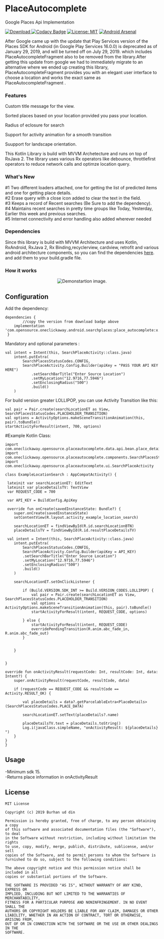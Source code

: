 PlaceAutocomplete
========
Google Places Api Implementation

[![Download](https://api.bintray.com/packages/drabu/PlaceAutocomplete/com.opensource.oneclickaway.android.searchplaces/images/download.svg) ](https://bintray.com/drabu/PlaceAutocomplete/com.opensource.oneclickaway.android.searchplaces/_latestVersion)
[![Codacy Badge](https://api.codacy.com/project/badge/Grade/34c0864ec96f4ce8a094a60d040e7ff7)](https://www.codacy.com/app/Drabu/PlaceAutocomplete?utm_source=github.com&amp;utm_medium=referral&amp;utm_content=Drabu/PlaceAutocomplete&amp;utm_campaign=Badge_Grade)
[![License: MIT](https://img.shields.io/badge/License-MIT-yellow.svg)](https://opensource.org/licenses/MIT)
[![Android Arsenal](https://img.shields.io/badge/Android%20Arsenal-PlaceAutocomplete-blue.svg?style=flat)](https://android-arsenal.com/details/1/7655)

After Google came up with the update that Play Services version of the Places SDK for Android (in Google Play Services 16.0.0) is deprecated as of January 29, 2019, and will be turned off on July 29, 2019.
which includes PlaceAutocompleteFragment also to be removed from the library.After getting this update from google we had to immediately migrate to an alternative where we ended up creating this library,  PlaceAutocompleteFragment  provides you with an elegant user interface to choose a location and works the exact same as PlaceAutocompleteFragment .

### Features

Custom title message for the view.

Sorted places based on your location provided you pass your location.

Radius of eclosure for search

Support for activity animation for a smooth transition

Suupport for landscape orientation.

This Kotlin Library is build with MVVM Archetecture and runs on top of RxJava 2. The library uses various Rx operators like debounce, throttlefirst operators to reduce network calls and optimze location query.

### What's New

#1 Two different loaders attached, one for getting the list of predicted items and one for getting place details.<br />
#2 Erase query with a close icon added to clear the text in the field.<br />
#3 Keeps a record of Recent searches (Be Sure to add the dependency).<br />
#4 Maintains recent searches in pretty time groups like Today, Yesterday, Earlier this week and previous searches.<br />
#5 Internet connectivity and error handling also added wherever needed

### Dependencies

Since this library is build with MVVM Architecture and uses Kotlin, RxAndroid, RxJava 2, Rx Binding,recyclerview, cardview, retrofit and  various android architecture components, so you can find  the dependencies [here](https://github.com/Drabu/PlaceAutocomplete/blob/master/place_autocomplete/build.gradle). and add them to your build.gradle file.

### How it works

<p align="center">
    <img src="dry_run.gif" alt="Demonstartion image."/>
</p>

Configuration
-------------

Add the dependency: 

    dependencies {
    		//copy the version from download badge above 	
		implementation 'com.opensource.oneclickaway.android.searchplaces:place_autocomplete:x.x.x'
	 }

Mandatory and optional parameters : 
        
 	val intent = Intent(this, SearchPlaceActivity::class.java)
        intent.putExtra(
            SearchPlacesStatusCodes.CONFIG,
            SearchPlaceActivity.Config.Builder(apiKey = "PASS YOUR API KEY HERE")
                .setSearchBarTitle("Enter Source Location")
                .setMyLocation("12.9716,77.5946")
                .setEnclosingRadius("500")
                .build()
        )

For build version greater LOLLIPOP, you can use Activity Transition like this: 

	val pair = Pair.create(searchLocationET as View, SearchPlacesStatusCodes.PLACEHOLDER_TRANSITION)
	val options = ActivityOptions.makeSceneTransitionAnimation(this, pair).toBundle()
	startActivityForResult(intent, 700, options)
	
#Example Kotlin Class: 

    import com.oneclickaway.opensource.placeautocomplete.data.api.bean.place_details.PlaceDetails
    import com.oneclickaway.opensource.placeautocomplete.components.SearchPlacesStatusCodes
    import com.oneclickaway.opensource.placeautocomplete.ui.SearchPlaceActivity

    class ExampleLocationSearch : AppCompatActivity() {

     lateinit var searchLocationET: EditText
     lateinit var placeDetailsTV: TextView
     var REQUEST_CODE = 700

     var API_KEY = BuildConfig.ApiKey

     override fun onCreate(savedInstanceState: Bundle?) {
        super.onCreate(savedInstanceState)
        setContentView(R.layout.activity_example_location_search)

        searchLocationET = findViewById(R.id.searchLocationBTN)
        placeDetailsTV = findViewById(R.id.resultPlaceDetailsTV)

	 val intent = Intent(this, SearchPlaceActivity::class.java)
		intent.putExtra(
		    SearchPlacesStatusCodes.CONFIG,
		    SearchPlaceActivity.Config.Builder(apiKey = API_KEY)
			.setSearchBarTitle("Enter Source Location")
			.setMyLocation("12.9716,77.5946")
			.setEnclosingRadius("500")
			.build()
		)

        searchLocationET.setOnClickListener {

            if (Build.VERSION.SDK_INT >= Build.VERSION_CODES.LOLLIPOP) {
                val pair = Pair.create(searchLocationET as View, SearchPlacesStatusCodes.PLACEHOLDER_TRANSITION)
                val options = ActivityOptions.makeSceneTransitionAnimation(this, pair).toBundle()
                startActivityForResult(intent, REQUEST_CODE, options)

            } else {
                startActivityForResult(intent, REQUEST_CODE)
                overridePendingTransition(R.anim.abc_fade_in, R.anim.abc_fade_out)
            }


        }


    }

    override fun onActivityResult(requestCode: Int, resultCode: Int, data: Intent?) {
        super.onActivityResult(requestCode, resultCode, data)

        if (requestCode == REQUEST_CODE && resultCode == Activity.RESULT_OK) {

            val placeDetails = data?.getParcelableExtra<PlaceDetails>(SearchPlacesStatusCodes.PLACE_DATA)

            searchLocationET.setText(placeDetails?.name)

            placeDetailsTV.text = placeDetails.toString()
            Log.i(javaClass.simpleName, "onActivityResult: ${placeDetails}  ")
        }
    }
    }
   
Usage
-----
-Minimum sdk 15.<br />
-Returns place information in onActivityResult

License
-----
	MIT License

	Copyright (c) 2019 Burhan ud din

	Permission is hereby granted, free of charge, to any person obtaining a copy
	of this software and associated documentation files (the "Software"), to deal
	in the Software without restriction, including without limitation the rights
	to use, copy, modify, merge, publish, distribute, sublicense, and/or sell
	copies of the Software, and to permit persons to whom the Software is
	furnished to do so, subject to the following conditions:

	The above copyright notice and this permission notice shall be included in all
	copies or substantial portions of the Software.

	THE SOFTWARE IS PROVIDED "AS IS", WITHOUT WARRANTY OF ANY KIND, EXPRESS OR
	IMPLIED, INCLUDING BUT NOT LIMITED TO THE WARRANTIES OF MERCHANTABILITY,
	FITNESS FOR A PARTICULAR PURPOSE AND NONINFRINGEMENT. IN NO EVENT SHALL THE
	AUTHORS OR COPYRIGHT HOLDERS BE LIABLE FOR ANY CLAIM, DAMAGES OR OTHER
	LIABILITY, WHETHER IN AN ACTION OF CONTRACT, TORT OR OTHERWISE, ARISING FROM,
	OUT OF OR IN CONNECTION WITH THE SOFTWARE OR THE USE OR OTHER DEALINGS IN THE
	SOFTWARE.

